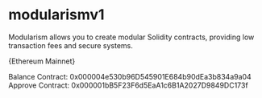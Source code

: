 # modularismv1
Modularism allows you to create modular Solidity contracts, providing low transaction fees and secure systems.

{Ethereum Mainnet}

Balance Contract:  0x000004e530b96D545901E684b90dEa3b834a9a04
Approve Contract:  0x000001bB5F23F6d5EaA1c6B1A2027D9849DC173f

